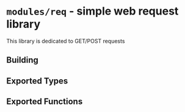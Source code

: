 # `modules/req` - simple web request library

This library is dedicated to GET/POST requests

## Building



## Exported Types



## Exported Functions

